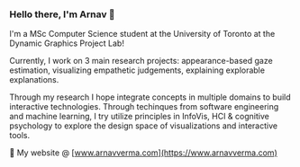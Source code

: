 ### Hello there, I'm Arnav 👋

I'm a MSc Computer Science student at the University of Toronto at the Dynamic Graphics Project Lab!

Currently, I work on 3 main research projects: appearance-based gaze estimation, visualizing empathetic judgements, explaining explorable explanations. 

Through my research I hope integrate concepts in multiple domains to build interactive technologies. Through techinques from software engineering and machine learning, I try utilize principles in InfoVis, HCI & cognitive psychology to explore the design space of visualizations and interactive tools. 

🤖 My website @ [www.arnavverma.com](https://www.arnavverma.com)

<!--
**vermaarn/vermaarn** is a ✨ _special_ ✨ repository because its `README.md` (this file) appears on your GitHub profile.

Here are some ideas to get you started:

- 🔭 I’m currently working on ...
- 🌱 I’m currently learning ...
- 👯 I’m looking to collaborate on ...
- 🤔 I’m looking for help with ...
- 💬 Ask me about ...
- 📫 How to reach me: ...
- 😄 Pronouns: ...
- ⚡ Fun fact: ...
-->
